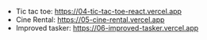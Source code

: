 * Tic tac toe: https://04-tic-tac-toe-react.vercel.app
* Cine Rental: https://05-cine-rental.vercel.app
* Improved tasker: https://06-improved-tasker.vercel.app
